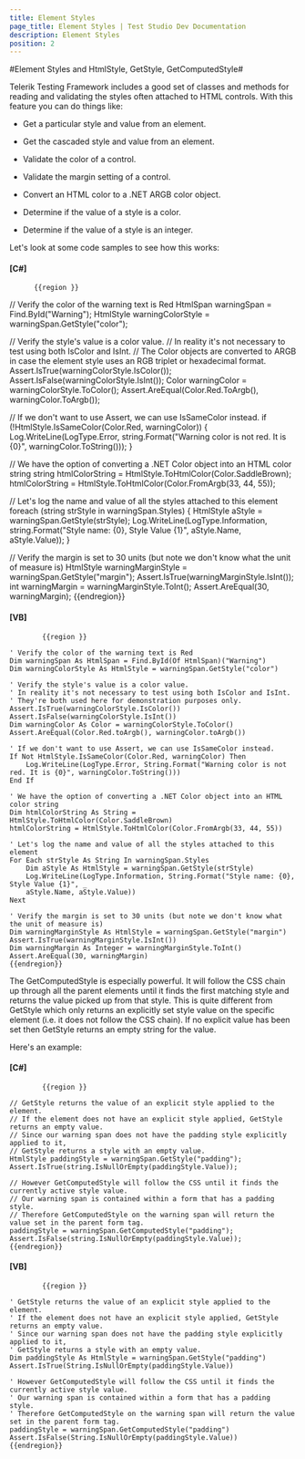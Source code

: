 ```yaml
---
title: Element Styles
page_title: Element Styles | Test Studio Dev Documentation
description: Element Styles
position: 2
---
```

#Element Styles and HtmlStyle, GetStyle, GetComputedStyle#

Telerik Testing Framework includes a good set of classes and methods for reading and validating the styles often attached to HTML controls. With this feature you can do things like:

* Get a particular style and value from an element.

* Get the cascaded style and value from an element.

* Validate the color of a control.

* Validate the margin setting of a control.

* Convert an HTML color to a .NET ARGB color object.

* Determine if the value of a style is a color.

* Determine if the value of a style is an integer.
 
Let's look at some code samples to see how this works:


#### __[C#]__

          {{region }}

// Verify the color of the warning text is Red
HtmlSpan warningSpan = Find.ById<HtmlSpan>("Warning");
HtmlStyle warningColorStyle = warningSpan.GetStyle("color");
  
// Verify the style's value is a color value.
// In reality it's not necessary to test using both IsColor and IsInt.
// The Color objects are converted to ARGB in case the element style uses an RGB triplet or hexadecimal format.
Assert.IsTrue(warningColorStyle.IsColor());
Assert.IsFalse(warningColorStyle.IsInt());
Color warningColor = warningColorStyle.ToColor();
Assert.AreEqual(Color.Red.ToArgb(), warningColor.ToArgb());
  
// If we don't want to use Assert, we can use IsSameColor instead.
if (!HtmlStyle.IsSameColor(Color.Red, warningColor))
{
    Log.WriteLine(LogType.Error, string.Format("Warning color is not red. It is {0}", warningColor.ToString()));
}
  
// We have the option of converting a .NET Color object into an HTML color string
string htmlColorString = HtmlStyle.ToHtmlColor(Color.SaddleBrown);
htmlColorString = HtmlStyle.ToHtmlColor(Color.FromArgb(33, 44, 55));
  
// Let's log the name and value of all the styles attached to this element
foreach (string strStyle in warningSpan.Styles)
{
    HtmlStyle aStyle = warningSpan.GetStyle(strStyle);
    Log.WriteLine(LogType.Information, string.Format("Style name: {0}, Style Value {1}",
        aStyle.Name, aStyle.Value));
}
  
// Verify the margin is set to 30 units (but note we don't know what the unit of measure is)
HtmlStyle warningMarginStyle = warningSpan.GetStyle("margin");
Assert.IsTrue(warningMarginStyle.IsInt());
int warningMargin = warningMarginStyle.ToInt();
Assert.AreEqual(30, warningMargin);
{{endregion}}
 


#### __[VB]__

            {{region }}

    ' Verify the color of the warning text is Red
    Dim warningSpan As HtmlSpan = Find.ById(Of HtmlSpan)("Warning")
    Dim warningColorStyle As HtmlStyle = warningSpan.GetStyle("color")
    
    ' Verify the style's value is a color value.
    ' In reality it's not necessary to test using both IsColor and IsInt.
    ' They're both used here for demonstration purposes only.
    Assert.IsTrue(warningColorStyle.IsColor())
    Assert.IsFalse(warningColorStyle.IsInt())
    Dim warningColor As Color = warningColorStyle.ToColor()
    Assert.AreEqual(Color.Red.toArgb(), warningColor.toArgb())
    
    ' If we don't want to use Assert, we can use IsSameColor instead.
    If Not HtmlStyle.IsSameColor(Color.Red, warningColor) Then
        Log.WriteLine(LogType.Error, String.Format("Warning color is not red. It is {0}", warningColor.ToString()))
    End If
    
    ' We have the option of converting a .NET Color object into an HTML color string
    Dim htmlColorString As String = HtmlStyle.ToHtmlColor(Color.SaddleBrown)
    htmlColorString = HtmlStyle.ToHtmlColor(Color.FromArgb(33, 44, 55))
    
    ' Let's log the name and value of all the styles attached to this element
    For Each strStyle As String In warningSpan.Styles
        Dim aStyle As HtmlStyle = warningSpan.GetStyle(strStyle)
        Log.WriteLine(LogType.Information, String.Format("Style name: {0}, Style Value {1}", _
        aStyle.Name, aStyle.Value))
    Next
    
    ' Verify the margin is set to 30 units (but note we don't know what the unit of measure is)
    Dim warningMarginStyle As HtmlStyle = warningSpan.GetStyle("margin")
    Assert.IsTrue(warningMarginStyle.IsInt())
    Dim warningMargin As Integer = warningMarginStyle.ToInt()
    Assert.AreEqual(30, warningMargin)
    {{endregion}}

The GetComputedStyle is especially powerful. It will follow the CSS chain up through all the parent elements until it finds the first matching style and returns the value picked up from that style. This is quite different from GetStyle which only returns an explicitly set style value on the specific element (i.e. it does not follow the CSS chain). If no explicit value has been set then GetStyle returns an empty string for the value. 

Here's an example:


#### __[C#]__

            {{region }}

    // GetStyle returns the value of an explicit style applied to the element.
    // If the element does not have an explicit style applied, GetStyle returns an empty value.
    // Since our warning span does not have the padding style explicitly applied to it,
    // GetStyle returns a style with an empty value.
    HtmlStyle paddingStyle = warningSpan.GetStyle("padding");
    Assert.IsTrue(string.IsNullOrEmpty(paddingStyle.Value));
    
    // However GetComputedStyle will follow the CSS until it finds the currently active style value.
    // Our warning span is contained within a form that has a padding style.
    // Therefore GetComputedStyle on the warning span will return the value set in the parent form tag.
    paddingStyle = warningSpan.GetComputedStyle("padding");
    Assert.IsFalse(string.IsNullOrEmpty(paddingStyle.Value));
    {{endregion}}


#### __[VB]__

            {{region }}

    ' GetStyle returns the value of an explicit style applied to the element.
    ' If the element does not have an explicit style applied, GetStyle returns an empty value.
    ' Since our warning span does not have the padding style explicitly applied to it,
    ' GetStyle returns a style with an empty value.
    Dim paddingStyle As HtmlStyle = warningSpan.GetStyle("padding")
    Assert.IsTrue(String.IsNullOrEmpty(paddingStyle.Value))
    
    ' However GetComputedStyle will follow the CSS until it finds the currently active style value.
    ' Our warning span is contained within a form that has a padding style.
    ' Therefore GetComputedStyle on the warning span will return the value set in the parent form tag.
    paddingStyle = warningSpan.GetComputedStyle("padding")
    Assert.IsFalse(String.IsNullOrEmpty(paddingStyle.Value))
    {{endregion}}